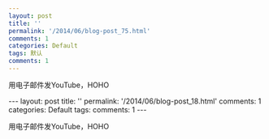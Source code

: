 ```yaml
---
layout: post
title: ''
permalink: '/2014/06/blog-post_75.html'
comments: 1
categories: Default
tags: 默认
comments: 1
---
```

<p dir="ltr">用电子邮件发YouTube，HOHO</p>---
layout: post
title: ''
permalink: '/2014/06/blog-post_18.html'
comments: 1
categories: Default
tags: 
comments: 1
---
<p dir="ltr">用电子邮件发YouTube，HOHO</p>